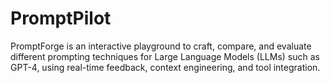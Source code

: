 # PromptPilot
PromptForge is an interactive playground to craft, compare, and evaluate different prompting techniques for Large Language Models (LLMs) such as GPT-4, using real-time feedback, context engineering, and tool integration.
